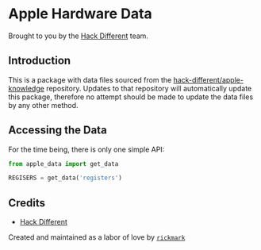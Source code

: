 # Apple Hardware Data

Brought to you by the [Hack Different](https://hackdifferent.com) team.

## Introduction

This is a package with data files sourced from
the [hack-different/apple-knowledge](https://github.com/hack-different/apple-knowledge/tree/main/_data)
repository.  Updates to that repository will automatically update this package, therefore no attempt should
be made to update the data files by any other method.

## Accessing the Data

For the time being, there is only one simple API:

```python
from apple_data import get_data

REGISERS = get_data('registers')
```

## Credits

* [Hack Different](https://hackdifferent.com)

Created and maintained as a labor of love by [`rickmark`](https://github.com/rickmark)
